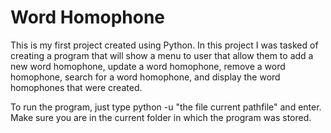 # Word Homophone 

This is my first project created using Python.
In this project I was tasked of creating a program that will show a menu to user that allow them to add a new word homophone, update a word homophone, remove a word homophone, search for a word homophone, and display the word homophones that were created.

To run the program, just type python -u "the file current pathfile" and enter. Make sure you are in the current folder in which the program was stored.
